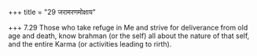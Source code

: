 +++
title = "29 जरामरणमोक्षाय"

+++
7.29 Those who take refuge in Me and strive for deliverance from old age
and death, know brahman (or the self) all about the nature of that self,
and the entire Karma (or activities leading to rirth).
